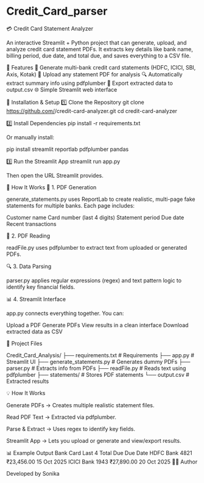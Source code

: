 # Credit_Card_parser
💳 Credit Card Statement Analyzer

An interactive Streamlit + Python project that can generate, upload, and analyze credit card statement PDFs.
It extracts key details like bank name, billing period, due date, and total due, and saves everything to a CSV file.

🚀 Features
🏦 Generate multi-bank credit card statements (HDFC, ICICI, SBI, Axis, Kotak)
📄 Upload any statement PDF for analysis
🔍 Automatically extract summary info using pdfplumber
💾 Export extracted data to output.csv
🌐 Simple Streamlit web interface


🧩 Installation & Setup
1️⃣ Clone the Repository
git clone https://github.com/<your-username>/credit-card-analyzer.git
cd credit-card-analyzer

2️⃣ Install Dependencies
pip install -r requirements.txt


Or manually install:

pip install streamlit reportlab pdfplumber pandas

3️⃣ Run the Streamlit App
streamlit run app.py


Then open the URL Streamlit provides.

🧮 How It Works
🏦 1. PDF Generation

generate_statements.py uses ReportLab to create realistic, multi-page fake statements for multiple banks.
Each page includes:

Customer name
Card number (last 4 digits)
Statement period
Due date
Recent transactions

🧾 2. PDF Reading

readFile.py uses pdfplumber to extract text from uploaded or generated PDFs.

🔍 3. Data Parsing

parser.py applies regular expressions (regex) and text pattern logic to identify key financial fields.

📊 4. Streamlit Interface

app.py connects everything together.
You can:

Upload a PDF
Generate PDFs
View results in a clean interface
Download extracted data as CSV

🧩 Project Files

Credit_Card_Analysis/
├── requirements.txt        # Requirements
├── app.py                  # Streamlit UI
├── generate_statements.py  # Generates dummy PDFs
├── parser.py               # Extracts info from PDFs
├── readFile.py             # Reads text using pdfplumber
├── statements/             # Stores PDF statements
└── output.csv              # Extracted results


💡 How It Works

Generate PDFs → Creates multiple realistic statement files.

Read PDF Text → Extracted via pdfplumber.

Parse & Extract → Uses regex to identify key fields.

Streamlit App → Lets you upload or generate and view/export results.

📊 Example Output
Bank	Card Last 4	Total Due	Due Date
HDFC Bank	4821	₹23,456.00	15 Oct 2025
ICICI Bank	1943	₹27,890.00	20 Oct 2025
👨‍💻 Author

Developed by Sonika
